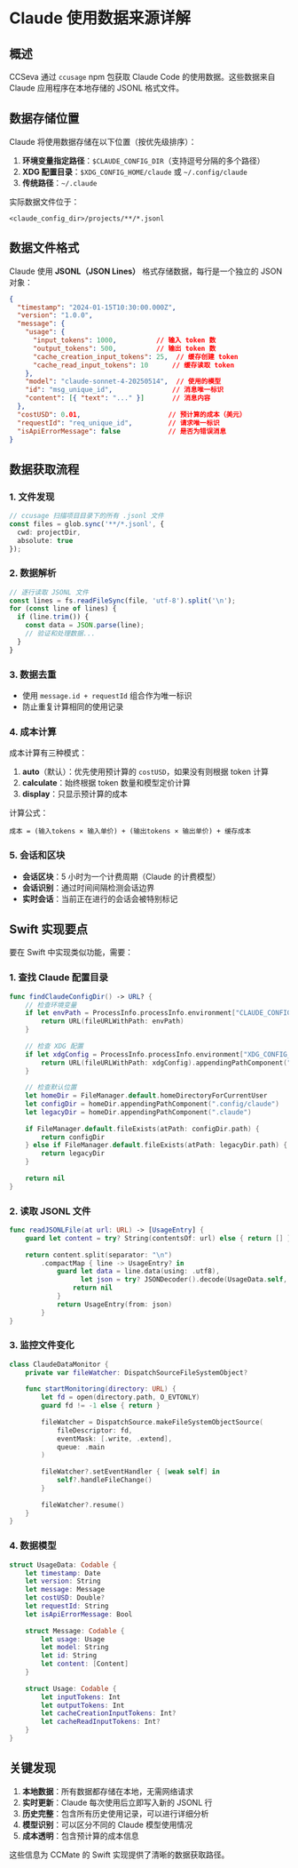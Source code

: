 # Claude 使用数据来源详解

## 概述

CCSeva 通过 `ccusage` npm 包获取 Claude Code 的使用数据。这些数据来自 Claude 应用程序在本地存储的 JSONL 格式文件。

## 数据存储位置

Claude 将使用数据存储在以下位置（按优先级排序）：

1. **环境变量指定路径**：`$CLAUDE_CONFIG_DIR`（支持逗号分隔的多个路径）
2. **XDG 配置目录**：`$XDG_CONFIG_HOME/claude` 或 `~/.config/claude`
3. **传统路径**：`~/.claude`

实际数据文件位于：
```
<claude_config_dir>/projects/**/*.jsonl
```

## 数据文件格式

Claude 使用 **JSONL（JSON Lines）** 格式存储数据，每行是一个独立的 JSON 对象：

```json
{
  "timestamp": "2024-01-15T10:30:00.000Z",
  "version": "1.0.0",
  "message": {
    "usage": {
      "input_tokens": 1000,          // 输入 token 数
      "output_tokens": 500,          // 输出 token 数
      "cache_creation_input_tokens": 25,  // 缓存创建 token
      "cache_read_input_tokens": 10      // 缓存读取 token
    },
    "model": "claude-sonnet-4-20250514",  // 使用的模型
    "id": "msg_unique_id",               // 消息唯一标识
    "content": [{ "text": "..." }]       // 消息内容
  },
  "costUSD": 0.01,                      // 预计算的成本（美元）
  "requestId": "req_unique_id",         // 请求唯一标识
  "isApiErrorMessage": false            // 是否为错误消息
}
```

## 数据获取流程

### 1. 文件发现
```typescript
// ccusage 扫描项目目录下的所有 .jsonl 文件
const files = glob.sync('**/*.jsonl', {
  cwd: projectDir,
  absolute: true
});
```

### 2. 数据解析
```typescript
// 逐行读取 JSONL 文件
const lines = fs.readFileSync(file, 'utf-8').split('\n');
for (const line of lines) {
  if (line.trim()) {
    const data = JSON.parse(line);
    // 验证和处理数据...
  }
}
```

### 3. 数据去重
- 使用 `message.id + requestId` 组合作为唯一标识
- 防止重复计算相同的使用记录

### 4. 成本计算

成本计算有三种模式：

1. **auto**（默认）：优先使用预计算的 `costUSD`，如果没有则根据 token 计算
2. **calculate**：始终根据 token 数量和模型定价计算
3. **display**：只显示预计算的成本

计算公式：
```
成本 = (输入tokens × 输入单价) + (输出tokens × 输出单价) + 缓存成本
```

### 5. 会话和区块

- **会话区块**：5 小时为一个计费周期（Claude 的计费模型）
- **会话识别**：通过时间间隔检测会话边界
- **实时会话**：当前正在进行的会话会被特别标记

## Swift 实现要点

要在 Swift 中实现类似功能，需要：

### 1. 查找 Claude 配置目录
```swift
func findClaudeConfigDir() -> URL? {
    // 检查环境变量
    if let envPath = ProcessInfo.processInfo.environment["CLAUDE_CONFIG_DIR"] {
        return URL(fileURLWithPath: envPath)
    }
    
    // 检查 XDG 配置
    if let xdgConfig = ProcessInfo.processInfo.environment["XDG_CONFIG_HOME"] {
        return URL(fileURLWithPath: xdgConfig).appendingPathComponent("claude")
    }
    
    // 检查默认位置
    let homeDir = FileManager.default.homeDirectoryForCurrentUser
    let configDir = homeDir.appendingPathComponent(".config/claude")
    let legacyDir = homeDir.appendingPathComponent(".claude")
    
    if FileManager.default.fileExists(atPath: configDir.path) {
        return configDir
    } else if FileManager.default.fileExists(atPath: legacyDir.path) {
        return legacyDir
    }
    
    return nil
}
```

### 2. 读取 JSONL 文件
```swift
func readJSONLFile(at url: URL) -> [UsageEntry] {
    guard let content = try? String(contentsOf: url) else { return [] }
    
    return content.split(separator: "\n")
        .compactMap { line -> UsageEntry? in
            guard let data = line.data(using: .utf8),
                  let json = try? JSONDecoder().decode(UsageData.self, from: data) else {
                return nil
            }
            return UsageEntry(from: json)
        }
}
```

### 3. 监控文件变化
```swift
class ClaudeDataMonitor {
    private var fileWatcher: DispatchSourceFileSystemObject?
    
    func startMonitoring(directory: URL) {
        let fd = open(directory.path, O_EVTONLY)
        guard fd != -1 else { return }
        
        fileWatcher = DispatchSource.makeFileSystemObjectSource(
            fileDescriptor: fd,
            eventMask: [.write, .extend],
            queue: .main
        )
        
        fileWatcher?.setEventHandler { [weak self] in
            self?.handleFileChange()
        }
        
        fileWatcher?.resume()
    }
}
```

### 4. 数据模型
```swift
struct UsageData: Codable {
    let timestamp: Date
    let version: String
    let message: Message
    let costUSD: Double?
    let requestId: String
    let isApiErrorMessage: Bool
    
    struct Message: Codable {
        let usage: Usage
        let model: String
        let id: String
        let content: [Content]
    }
    
    struct Usage: Codable {
        let inputTokens: Int
        let outputTokens: Int
        let cacheCreationInputTokens: Int?
        let cacheReadInputTokens: Int?
    }
}
```

## 关键发现

1. **本地数据**：所有数据都存储在本地，无需网络请求
2. **实时更新**：Claude 每次使用后立即写入新的 JSONL 行
3. **历史完整**：包含所有历史使用记录，可以进行详细分析
4. **模型识别**：可以区分不同的 Claude 模型使用情况
5. **成本透明**：包含预计算的成本信息

这些信息为 CCMate 的 Swift 实现提供了清晰的数据获取路径。
